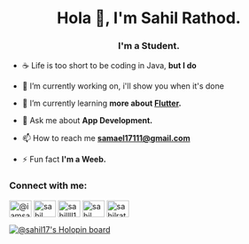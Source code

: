 <h1 align="center">Hola 👋, I'm Sahil Rathod.</h1>
<h3 align="center">I'm a Student.</h3>

- ☕ Life is too short to be coding in Java, **but I do**

- 🔭 I’m currently working on, <!-- [AnimeList](https://github.com/SahilRathod17/AnimeList )--> i'll show you when it's done

- 🌱 I’m currently learning **more about [Flutter](https://flutter.dev/?gclid=Cj0KCQiA1ZGcBhCoARIsAGQ0kkof9BSdvrb5CuuxwHVLHk3k5ghbPkWjOe6EoksdunZtbQ7rN7EDne8aArjzEALw_wcB&gclsrc=aw.ds).**

- 💬 Ask me about **App Development.**

- 📫 How to reach me **samael17111@gmail.com**

- ⚡ Fun fact **I'm a Weeb.**

<h3 align="left">Connect with me:</h3>
<p align="left">
<a href="https://twitter.com/@iamsahil1705" target="blank"><img align="center" src="https://raw.githubusercontent.com/rahuldkjain/github-profile-readme-generator/master/src/images/icons/Social/twitter.svg" alt="@iamsahil1705" height="30" width="40" /></a>
<a href="https://www.linkedin.com/in/sahil-rathod-59b897218/" target="blank"><img align="center" src="https://raw.githubusercontent.com/rahuldkjain/github-profile-readme-generator/master/src/images/icons/Social/linked-in-alt.svg" alt="sahil rathod" height="30" width="40" /></a>
<a href="https://instagram.com/sahillll17" target="blank"><img align="center" src="https://raw.githubusercontent.com/rahuldkjain/github-profile-readme-generator/master/src/images/icons/Social/instagram.svg" alt="sahillll17" height="30" width="40" /></a>
<a href="https://www.hackerrank.com/samael17111" target="blank"><img align="center" src="https://raw.githubusercontent.com/rahuldkjain/github-profile-readme-generator/master/src/images/icons/Social/hackerrank.svg" alt="sahil rathod" height="30" width="40" /></a>
<a href="https://www.leetcode.com/sahilrathod" target="blank"><img align="center" src="https://raw.githubusercontent.com/rahuldkjain/github-profile-readme-generator/master/src/images/icons/Social/leet-code.svg" alt="sahilrathod" height="30" width="40" /></a>
  
  [![@sahil17's Holopin board](https://holopin.me/sahil17)](https://holopin.io/@sahil17)
</p>




